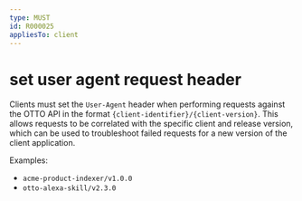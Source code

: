 ```yaml
---
type: MUST
id: R000025
appliesTo: client
---
```


# set user agent request header

Clients must set the `User-Agent` header when performing requests against the OTTO API in the format `{client-identifier}/{client-version}`. This allows requests to be correlated with the specific client and release version, which can be used to troubleshoot failed requests for a new version of the client application.

Examples:

- `acme-product-indexer/v1.0.0`
- `otto-alexa-skill/v2.3.0`
